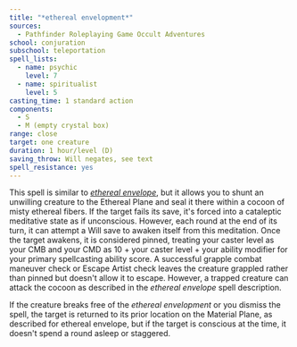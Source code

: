 ```yaml
---
title: "*ethereal envelopment*"
sources:
  - Pathfinder Roleplaying Game Occult Adventures
school: conjuration
subschool: teleportation
spell_lists:
  - name: psychic
    level: 7
  - name: spiritualist
    level: 5
casting_time: 1 standard action
components:
  - S
  - M (empty crystal box)
range: close
target: one creature
duration: 1 hour/level (D)
saving_throw: Will negates, see text
spell_resistance: yes
---
```


This spell is similar to [*ethereal envelope*](/spells/ethereal-envelope/), but it allows you to shunt an unwilling creature to the Ethereal Plane and seal it there within a cocoon of misty ethereal fibers. If the target fails its save, it's forced into a cataleptic meditative state as if unconscious. However, each round at the end of its turn, it can attempt a Will save to awaken itself from this meditation. Once the target awakens, it is considered pinned, treating your caster level as your CMB and your CMD as 10 + your caster level + your ability modifier for your primary spellcasting ability score. A successful grapple combat maneuver check or Escape Artist check leaves the creature grappled rather than pinned but doesn't allow it to escape. However, a trapped creature can attack the cocoon as described in the *ethereal envelope* spell description.

If the creature breaks free of the *ethereal envelopment* or you dismiss the spell, the target is returned to its prior location on the Material Plane, as described for ethereal envelope, but if the target is conscious at the time, it doesn't spend a round asleep or staggered.
